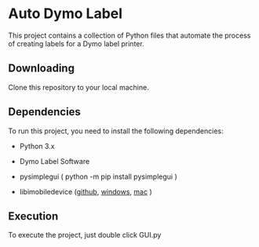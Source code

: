 # Auto Dymo Label

This project contains a collection of Python files that automate the process of creating labels for a Dymo label printer.


## Downloading

Clone this repository to your local machine.

## Dependencies

To run this project, you need to install the following dependencies:

- Python 3.x
- Dymo Label Software
  
-  pysimplegui ( python -m pip install pysimplegui )
-  libimobiledevice ([github](https://github.com/libimobiledevice/libimobiledevice), [windows](https://github.com/L1ghtmann/libimobiledevice), [mac](https://gist.github.com/nikias/84c79469a1d0f16ff95250f0d51858c3) )

## Execution

To execute the project, just double click GUI.py



